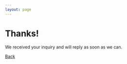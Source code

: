 ```yaml
---
layout: page
---
```

# Thanks!

We received your inquiry and will reply as soon as we can.

<!-- While you're waiting, why not chill out with some of our mixtapes
or learn something new from our startup-oriented newsletter? -->

[Back](/)

<!-- Google Code for Booking Conversion Page -->
<script type="text/javascript">
/* <![CDATA[ */
var google_conversion_id = 869067648;
var google_conversion_language = "en";
var google_conversion_format = "3";
var google_conversion_color = "ffffff";
var google_conversion_label = "gQpRCJX1z2sQgNezngM";
var google_conversion_value = 1000.00;
var google_conversion_currency = "EUR";
var google_remarketing_only = false;
/* ]]> */
</script>
<script type="text/javascript" src="//www.googleadservices.com/pagead/conversion.js">
</script>
<noscript>
<div style="display:inline;">
<img height="1" width="1" style="border-style:none;" alt="" src="//www.googleadservices.com/pagead/conversion/869067648/?value=1000.00&amp;currency_code=EUR&amp;label=gQpRCJX1z2sQgNezngM&amp;guid=ON&amp;script=0"/>
</div>
</noscript>
